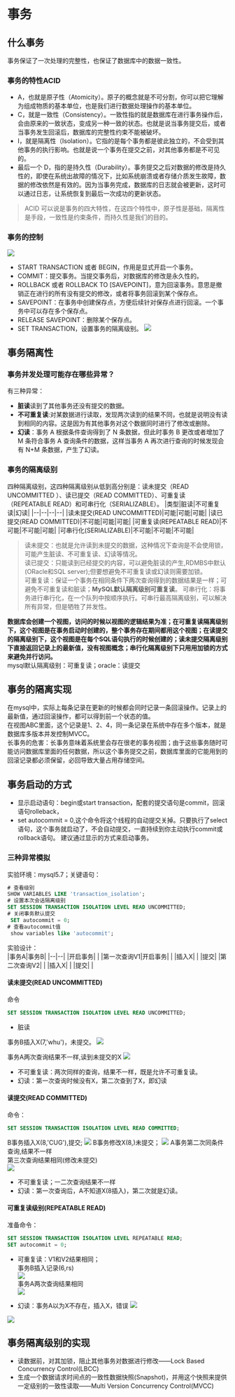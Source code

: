 # 事务
## 什么事务
事务保证了一次处理的完整性，也保证了数据库中的数据一致性。
### 事务的特性ACID
* A，也就是原子性（Atomicity）。原子的概念就是不可分割，你可以把它理解为组成物质的基本单位，也是我们进行数据处理操作的基本单位。
* C，就是一致性（Consistency）。一致性指的就是数据库在进行事务操作后，会由原来的一致状态，变成另一种一致的状态。也就是说当事务提交后，或者当事务发生回滚后，数据库的完整性约束不能被破坏。
* I，就是隔离性（Isolation）。它指的是每个事务都是彼此独立的，不会受到其他事务的执行影响。也就是说一个事务在提交之前，对其他事务都是不可见的。
* 最后一个 D，指的是持久性（Durability）。事务提交之后对数据的修改是持久性的，即使在系统出故障的情况下，比如系统崩溃或者存储介质发生故障，数据的修改依然是有效的。因为当事务完成，数据库的日志就会被更新，这时可以通过日志，让系统恢复到最后一次成功的更新状态。
>ACID 可以说是事务的四大特性，在这四个特性中，原子性是基础，隔离性是手段，一致性是约束条件，而持久性是我们的目的。
### 事务的控制
![](../img/事务-1.jpg)
* START TRANSACTION 或者 BEGIN，作用是显式开启一个事务。
* COMMIT：提交事务。当提交事务后，对数据库的修改是永久性的。
* ROLLBACK 或者 ROLLBACK TO [SAVEPOINT]，意为回滚事务。意思是撤销正在进行的所有没有提交的修改，或者将事务回滚到某个保存点。
* SAVEPOINT：在事务中创建保存点，方便后续针对保存点进行回滚。一个事务中可以存在多个保存点。
* RELEASE SAVEPOINT：删除某个保存点。
* SET TRANSACTION，设置事务的隔离级别。
![](../img/事务01.png)

## 事务隔离性
### 事务并发处理可能存在哪些异常？
有三种异常：
* <strong>脏读</strong>读到了其他事务还没有提交的数据。
* <strong>不可重复读</strong>:对某数据进行读取，发现两次读到的结果不同，也就是说明没有读到相同的内容。这是因为有其他事务对这个数据同时进行了修改或删除。
* <strong>幻读</strong>：事务 A 根据条件查询得到了 N 条数据，但此时事务 B 更改或者增加了 M 条符合事务 A 查询条件的数据，这样当事务 A 再次进行查询的时候发现会有 N+M 条数据，产生了幻读。

### 事务的隔离级别
四种隔离级别，这四种隔离级别从低到高分别是：读未提交（READ UNCOMMITTED ）、读已提交（READ COMMITTED）、可重复读（REPEATABLE READ）和可串行化（SERIALIZABLE）。
|类型|脏读|不可重复读|幻读|
|--|--|--|--|
|读未提交(READ UNCOMMITTED)|可能|可能|可能|
|读已提交(READ COMMITTED)|不可能|可能|可能|
|可重复读(REPEATABLE READ)|不可能|不可能|可能|
|可串行化(SERIALIZABLE)|不可能|不可能|不可能|

> 读未提交：也就是允许读到未提交的数据，这种情况下查询是不会使用锁，可能产生脏读、不可重复读、幻读等情况。  
> 读已提交：只能读到已经提交的内容，可以避免脏读的产生,RDMBS中默认(ORacle和SQL server);但要想避免不可重复读或幻读则需要加锁。  
> 可重复读：保证一个事务在相同条件下两次查询得到的数据结果是一样；可避免不可重复读和脏读；<strong>MySQL默认隔离级别可重复读</strong>。 
> 可串行化：将事务进行串行化，在一个队列中按顺序执行。可串行最高隔离级别，可以解决所有异常，但是牺牲了并发性。

<strong>数据库会创建一个视图，访问的时候以视图的逻辑结果为准；在可重复读隔离级别下，这个视图是在事务启动时创建的，整个事务存在期间都用这个视图；在读提交的隔离级别下，这个视图是在每个SQL语句执行的时候创建的；读未提交隔离级别下直接返回记录上的最新值，没有视图概念；串行化隔离级别下只用用加锁的方式来避免并行访问。</strong>   
mysql默认隔离级别：可重复读；oracle：读提交   

## 事务的隔离实现
在mysql中，实际上每条记录在更新的时候都会同时记录一条回滚操作。记录上的最新值，通过回滚操作，都可以得到前一个状态的值。  
在视图ABC里面，这个记录是1、2、4，同一条记录在系统中存在多个版本，就是数据库多版本并发控制MVCC。  
长事务的危害：长事务意味着系统里会存在很老的事务视图；由于这些事务随时可能访问数据库里面的任何数据，所以这个事务提交之前，数据库里面的它能用到的回滚记录都必须保留，必回导致大量占用存储空间。  

## 事务启动的方式
* 显示启动语句：begin或start transaction，配套的提交语句是commit，回滚语句rolleback，
* set autocommit = 0,这个命令将这个线程的自动提交关掉。只要执行了select语句，这个事务就启动了，不会自动提交，一直持续到你主动执行commit或rollback语句。
建议通过显示的方式来启动事务。  

### 三种异常模拟
实验环境：mysql5.7；关键语句：
```sql
# 查看级别
SHOW VARIABLES LIKE 'transaction_isolation';
# 设置本次会话隔离级别
SET SESSION TRANSACTION ISOLATION LEVEL READ UNCOMMITTED;
# 关闭事务默认提交
 SET autocommit = 0;
# 查看autocommit值
 show variables like 'autocommit';
```

实验设计：  
|事务A|事务B|
|--|--|
|开启事务|  |
|第一次查询V1|开启事务|
|   |插入X|
|   |提交|
|第二次查询V2|  |
|插入X| |
|提交|  |
#### 读未提交(READ UNCOMMITTED)
命令
```sql
SET SESSION TRANSACTION ISOLATION LEVEL READ UNCOMMITTED;
```
* 脏读 
   
事务B插入X(7,'whu')，未提交。
![](./../img/读未提交-1.jpg)  

事务A两次查询结果不一样,读到未提交的X
![](../img/读未提交-2.jpg)

* 不可重复读：两次同样的查询，结果不一样，既是允许不可重复读。
* 幻读：第一次查询时候没有X，第二次查到了X，即幻读
  
#### 读提交(READ COMMITTED)
命令：
```sql
SET SESSION TRANSACTION ISOLATION LEVEL READ COMMITTED;
```
B事务插入X(8,'CUG'),提交;
![](../img/读提交-1.jpg)
B事务修改X(8,)未提交；
![](./../img/读提交-3.jpg)
A事务第二次同条件查询,结果不一样  
第三次查询结果相同(修改未提交)  
![](./../img/读提交-4.jpg)

* 不可重复读；一二次查询结果不一样
* 幻读：第一次查询后，A不知道X(8插入)，第二次就是幻读。

#### 可重复读级别(REPEATABLE READ) 
准备命令：
```sql
SET SESSION TRANSACTION ISOLATION LEVEL REPEATABLE READ;
SET autocommit = 0;
```

* 可重复读：V1和V2结果相同；  
事务B插入记录(6,rs)  
![](../img/可重复读-1.jpg)  
事务A两次查询结果相同  
![](../img/可重复读-2.jpg)  

* 幻读：事务A以为X不存在，插入X，错误
![](../img/可重复读-3.jpg)

![](./../img/事务02.png)

## 事务隔离级别的实现

* 读数据前，对其加锁，阻止其他事务对数据进行修改——Lock Based Concurrency Control(LBCC)
* 生成一个数据请求时间点的一致性数据快照(Snapshot)，并用这个快照来提供一定级别的一致性读取——Multi Version Concurrency Control(MVCC)